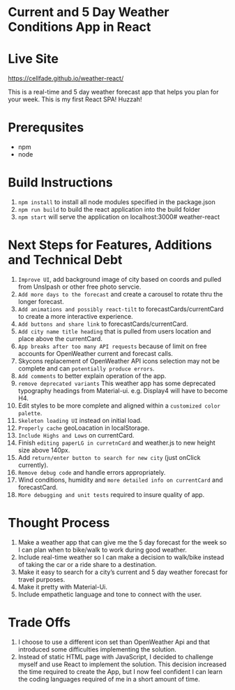 

# Current and 5 Day Weather Conditions App in React

# Live Site
https://cellfade.github.io/weather-react/

This is a real-time and 5 day weather forecast app that helps you plan for your week.
This is my first React SPA! Huzzah!

# Prerequsites
* npm 
* node

# Build Instructions
1. `npm install` to install all node modules specified in the package.json
2. `npm run build` to build the react application into the build folder
3. `npm start` will serve the application on localhost:3000# weather-react

# Next Steps for Features, Additions and Technical Debt
1. `Improve UI`, add background image of city based on coords and pulled from Unslpash or other free photo servcie.
2. `Add more days to the forecast` and create a carousel to rotate thru the longer forecast.
3. `Add animations and possibly react-tilt` to forecastCards/currentCard to create a more interactive experience.
4. `Add buttons and share link` to forecastCards/currentCard.  
5. `Add city name title heading` that is pulled from users location and place above the currentCard.
6. `App breaks after too many API requests` because of limit on free accounts for OpenWeather current and forecast calls.
7. Skycons replacement of OpenWeather API icons selection may not be complete and can `potentially produce errors`.
8. `Add comments` to better explain operation of the app.
9. `remove deprecated variants` This weather app has some deprecated typography headings from Material-ui. e.g. Display4 will have to become H4.
10. Edit styles to be more complete and aligned within a `customized color palette`.
11. `Skeleton loading UI` instead on initial load.
12. `Properly cache` geoLoacation in localStorage.
13. `Include Highs and Lows` on currentCard.
14. Finish `editing paperLG in curretnCard` and weather.js to new height size above 140px.
15. Add `return/enter button to search for new city` (just onClick currently).
16. `Remove debug code` and handle errors appropriately.
17. Wind conditions, humidity and `more detailed info on currentCard` and forecastCard.
18. `More debugging and unit tests` required to insure quality of app.

# Thought Process
1. Make a weather app that can give me the 5 day forecast for the week so I can plan when to bike/walk to work during good weather.
2. Include real-time weather so I can make a decision to walk/bike instead of taking the car or a ride share to a destination.
3. Make it easy to search for a city’s current and 5 day weather forecast for travel purposes.
4. Make it pretty with Material-Ui.
5. Include empathetic language and tone to connect with the user.

# Trade Offs
1. I choose to use a different icon set than OpenWeather Api and that introduced some difficulties implementing the solution.
2. Instead of static HTML page with JavaScript, I decided to challenge myself and use React to implement the solution. This decision increased the time required to create the App, but I now feel confident I can learn the coding languages required of me in a short amount of time.